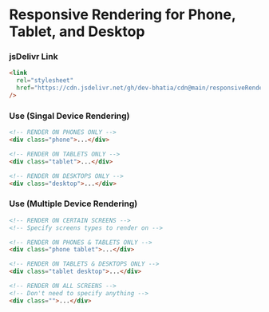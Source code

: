 # Responsive Rendering for Phone, Tablet, and Desktop

### jsDelivr Link

```html
<link
  rel="stylesheet"
  href="https://cdn.jsdelivr.net/gh/dev-bhatia/cdn@main/responsiveRender/responsive-render.css"
/>
```

### Use (Singal Device Rendering)

```html
<!-- RENDER ON PHONES ONLY -->
<div class="phone">...</div>

<!-- RENDER ON TABLETS ONLY -->
<div class="tablet">...</div>

<!-- RENDER ON DESKTOPS ONLY -->
<div class="desktop">...</div>
```

### Use (Multiple Device Rendering)

```html
<!-- RENDER ON CERTAIN SCREENS -->
<!-- Specify screens types to render on -->

<!-- RENDER ON PHONES & TABLETS ONLY -->
<div class="phone tablet">...</div>

<!-- RENDER ON TABLETS & DESKTOPS ONLY -->
<div class="tablet desktop">...</div>

<!-- RENDER ON ALL SCREENS -->
<!-- Don't need to specify anything -->
<div class="">...</div>
```
